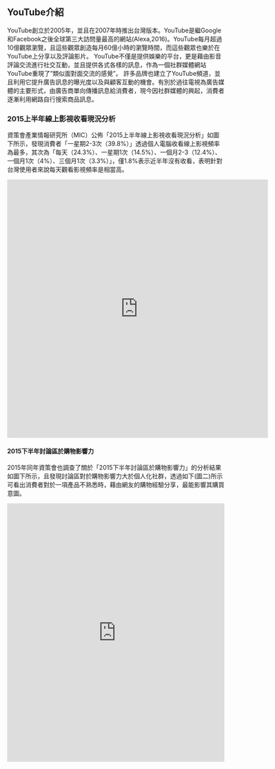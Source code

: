 ## YouTube介紹

   YouTube創立於2005年，並且在2007年時推出台灣版本。YouTube是繼Google和Facebook之後全球第三大訪問量最高的網站(Alexa,2016)。YouTube每月超過10億觀眾瀏覽，且這些觀眾創造每月60億小時的瀏覽時間，而這些觀眾也樂於在YouTube上分享以及評論影片。
    YouTube不僅是提供娛樂的平台，更是藉由影音評論交流進行社交互動，並且提供各式各樣的訊息，作為一個社群媒體網站YouTube重現了”類似面對面交流的感覺”。 許多品牌也建立了YouTube頻道，並且利用它提升廣告訊息的曝光度以及與顧客互動的機會。有別於過往電視為廣告媒體的主要形式，由廣告商單向傳播訊息給消費者，現今因社群媒體的興起，消費者逐漸利用網路自行搜索商品訊息。

### 2015上半年線上影視收看現況分析
  資策會產業情報研究所（MIC）公佈「2015上半年線上影視收看現況分析」如圖下所示，發現消費者「一星期2-3次（39.8%）」透過個人電腦收看線上影視頻率為最多，其次為「每天（24.3%）、一星期1次（14.5%）、一個月2-3（12.4%）、 一個月1次（4%）、三個月1次（3.3%）」，僅1.8%表示近半年沒有收看，表明針對台灣使用者來說每天觀看影視頻率是相當高。
<iframe src="https://plotdb.io/v/chart/21116" width="120%" height="600px" allowfullscreen="true" frameborder="0"></iframe>

#### 2015下半年討論區於購物影響力
  2015年同年資策會也調查了關於「2015下半年討論區於購物影響力」的分析結果如圖下所示，且發現討論區對於購物影響力大於個人化社群，透過如下(圖二)所示可看出消費者對於一項產品不熟悉時，藉由網友的購物經驗分享，最能影響其購買意圖。
  <iframe src="https://plotdb.io/v/chart/21117" width="100%" height="600px" allowfullscreen="true" frameborder="0"></iframe>


